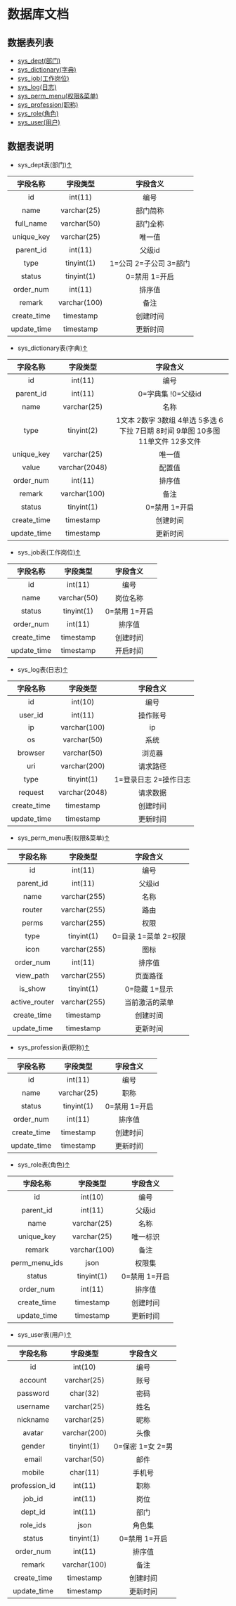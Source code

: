 # 数据库文档

<a name="返回顶部"></a>

## 数据表列表

* [sys_dept(部门)](#sys_dept_pointer)
* [sys_dictionary(字典)](#sys_dictionary_pointer)
* [sys_job(工作岗位)](#sys_job_pointer)
* [sys_log(日志)](#sys_log_pointer)
* [sys_perm_menu(权限&菜单)](#sys_perm_menu_pointer)
* [sys_profession(职称)](#sys_profession_pointer)
* [sys_role(角色)](#sys_role_pointer)
* [sys_user(用户)](#sys_user_pointer)



## 数据表说明

<a name="sys_dept_pointer"></a>

* sys_dept表(部门)[↑](#返回顶部)

|字段名称|字段类型|字段含义|
|:---:|:---:|:---:|
|id|int(11)|编号|
|name|varchar(25)|部门简称|
|full_name|varchar(50)|部门全称|
|unique_key|varchar(25)|唯一值|
|parent_id|int(11)|父级id|
|type|tinyint(1)|1=公司 2=子公司 3=部门|
|status|tinyint(1)|0=禁用 1=开启|
|order_num|int(11)|排序值|
|remark|varchar(100)|备注|
|create_time|timestamp|创建时间|
|update_time|timestamp|更新时间|

<a name="sys_dictionary_pointer"></a>

* sys_dictionary表(字典)[↑](#返回顶部)

|字段名称|字段类型|字段含义|
|:---:|:---:|:---:|
|id|int(11)|编号|
|parent_id|int(11)|0=字典集 !0=父级id|
|name|varchar(25)|名称|
|type|tinyint(2)|1文本 2数字 3数组 4单选 5多选 6下拉 7日期 8时间 9单图 10多图 11单文件 12多文件  |
|unique_key|varchar(25)|唯一值|
|value|varchar(2048)|配置值|
|order_num|int(11)|排序值|
|remark|varchar(100)|备注|
|status|tinyint(1)|0=禁用 1=开启|
|create_time|timestamp|创建时间|
|update_time|timestamp|更新时间|

<a name="sys_job_pointer"></a>

* sys_job表(工作岗位)[↑](#返回顶部)

|字段名称|字段类型|字段含义|
|:---:|:---:|:---:|
|id|int(11)|编号|
|name|varchar(50)|岗位名称|
|status|tinyint(1)|0=禁用 1=开启 |
|order_num|int(11)|排序值|
|create_time|timestamp|创建时间|
|update_time|timestamp|开启时间|

<a name="sys_log_pointer"></a>

* sys_log表(日志)[↑](#返回顶部)

|字段名称|字段类型|字段含义|
|:---:|:---:|:---:|
|id|int(10)|编号|
|user_id|int(11)|操作账号|
|ip|varchar(100)|ip|
|os|varchar(50)|系统|
|browser|varchar(50)|浏览器|
|uri|varchar(200)|请求路径|
|type|tinyint(1)|1=登录日志 2=操作日志|
|request|varchar(2048)|请求数据|
|create_time|timestamp|创建时间|
|update_time|timestamp|更新时间|

<a name="sys_perm_menu_pointer"></a>

* sys_perm_menu表(权限&菜单)[↑](#返回顶部)

|字段名称|字段类型|字段含义|
|:---:|:---:|:---:|
|id|int(11)|编号|
|parent_id|int(11)|父级id|
|name|varchar(255)|名称|
|router|varchar(255)|路由|
|perms|varchar(255)|权限|
|type|tinyint(1)|0=目录 1=菜单 2=权限|
|icon|varchar(255)|图标|
|order_num|int(11)|排序值|
|view_path|varchar(255)|页面路径|
|is_show|tinyint(1)|0=隐藏 1=显示|
|active_router|varchar(255)|当前激活的菜单|
|create_time|timestamp|创建时间|
|update_time|timestamp|更新时间|

<a name="sys_profession_pointer"></a>

* sys_profession表(职称)[↑](#返回顶部)

|字段名称|字段类型|字段含义|
|:---:|:---:|:---:|
|id|int(11)|编号|
|name|varchar(25)|职称|
|status|tinyint(1)|0=禁用 1=开启|
|order_num|int(11)|排序值|
|create_time|timestamp|创建时间|
|update_time|timestamp|更新时间|

<a name="sys_role_pointer"></a>

* sys_role表(角色)[↑](#返回顶部)

|字段名称|字段类型|字段含义|
|:---:|:---:|:---:|
|id|int(10)|编号|
|parent_id|int(11)|父级id|
|name|varchar(25)|名称|
|unique_key|varchar(25)|唯一标识|
|remark|varchar(100)|备注|
|perm_menu_ids|json|权限集|
|status|tinyint(1)|0=禁用 1=开启|
|order_num|int(11)|排序值|
|create_time|timestamp|创建时间|
|update_time|timestamp|更新时间|

<a name="sys_user_pointer"></a>

* sys_user表(用户)[↑](#返回顶部)

|字段名称|字段类型|字段含义|
|:---:|:---:|:---:|
|id|int(10)|编号|
|account|varchar(25)|账号|
|password|char(32)|密码|
|username|varchar(25)|姓名|
|nickname|varchar(25)|昵称|
|avatar|varchar(200)|头像|
|gender|tinyint(1)|0=保密 1=女 2=男|
|email|varchar(50)|邮件|
|mobile|char(11)|手机号|
|profession_id|int(11)|职称|
|job_id|int(11)|岗位|
|dept_id|int(11)|部门|
|role_ids|json|角色集|
|status|tinyint(1)|0=禁用 1=开启|
|order_num|int(11)|排序值|
|remark|varchar(100)|备注|
|create_time|timestamp|创建时间|
|update_time|timestamp|更新时间|

